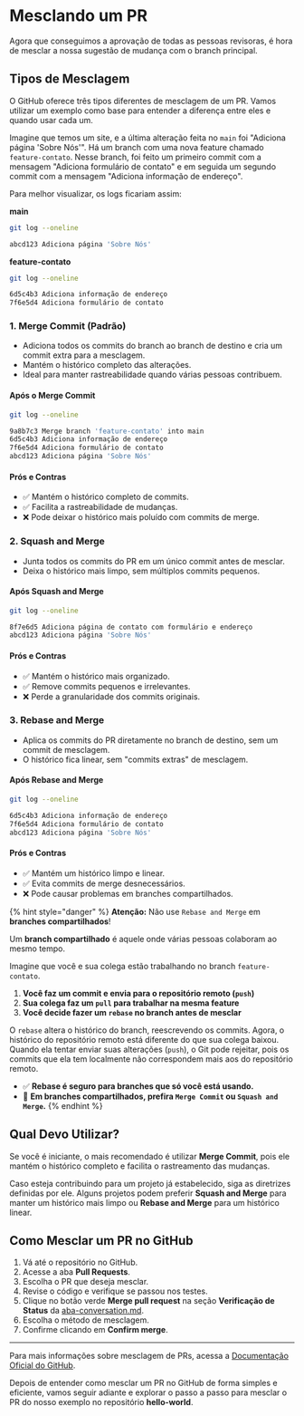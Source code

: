 # Mesclando um PR

Agora que conseguimos a aprovação de todas as pessoas revisoras, é hora de mesclar a nossa sugestão de mudança com o branch principal.

## Tipos de Mesclagem

O GitHub oferece três tipos diferentes de mesclagem de um PR. Vamos utilizar um exemplo como base para entender a diferença entre eles e quando usar cada um.

Imagine que temos um site, e a última alteração feita no `main` foi "Adiciona página 'Sobre Nós'". Há um branch com uma nova feature chamado `feature-contato`. Nesse branch, foi feito um primeiro commit com a mensagem "Adiciona formulário de contato" e em seguida um segundo commit com a mensagem "Adiciona informação de endereço".

Para melhor visualizar, os logs ficariam assim:

**main**

```bash
git log --oneline
```

```bash
abcd123 Adiciona página 'Sobre Nós'
```

**feature-contato**

```bash
git log --oneline
```

```bash
6d5c4b3 Adiciona informação de endereço
7f6e5d4 Adiciona formulário de contato
```

### 1. Merge Commit (Padrão)

* Adiciona todos os commits do branch ao branch de destino e cria um commit extra para a mesclagem.
* Mantém o histórico completo das alterações.
* Ideal para manter rastreabilidade quando várias pessoas contribuem.

#### Após o Merge Commit

```bash
git log --oneline
```

```bash
9a8b7c3 Merge branch 'feature-contato' into main
6d5c4b3 Adiciona informação de endereço
7f6e5d4 Adiciona formulário de contato
abcd123 Adiciona página 'Sobre Nós'
```

#### Prós e Contras

* ✅ Mantém o histórico completo de commits.
* ✅ Facilita a rastreabilidade de mudanças.
* ❌ Pode deixar o histórico mais poluído com commits de merge.

### 2. Squash and Merge

* Junta todos os commits do PR em um único commit antes de mesclar.
* Deixa o histórico mais limpo, sem múltiplos commits pequenos.

#### Após Squash and Merge

```bash
git log --oneline
```

```bash
8f7e6d5 Adiciona página de contato com formulário e endereço
abcd123 Adiciona página 'Sobre Nós'
```

#### Prós e Contras

* ✅ Mantém o histórico mais organizado.
* ✅ Remove commits pequenos e irrelevantes.
* ❌ Perde a granularidade dos commits originais.

### 3. Rebase and Merge

* Aplica os commits do PR diretamente no branch de destino, sem um commit de mesclagem.
* O histórico fica linear, sem "commits extras" de mesclagem.

#### Após Rebase and Merge

```bash
git log --oneline
```

```bash
6d5c4b3 Adiciona informação de endereço
7f6e5d4 Adiciona formulário de contato
abcd123 Adiciona página 'Sobre Nós'
```

#### Prós e Contras

* ✅ Mantém um histórico limpo e linear.
* ✅ Evita commits de merge desnecessários.
* ❌ Pode causar problemas em branches compartilhados.

{% hint style="danger" %}
**Atenção:** Não use `Rebase and Merge` em **branches compartilhados**!

Um **branch compartilhado** é aquele onde várias pessoas colaboram ao mesmo tempo.&#x20;

Imagine que você e sua colega estão trabalhando no branch `feature-contato`.

1. **Você faz um commit e envia para o repositório remoto (`push`)**
2. **Sua colega faz um `pull` para trabalhar na mesma feature**
3. **Você decide fazer um `rebase` no branch antes de mesclar**

O `rebase` altera o histórico do branch, reescrevendo os commits. Agora, o histórico do repositório remoto está diferente do que sua colega baixou. Quando ela tentar enviar suas alterações (`push`), o Git pode rejeitar, pois os commits que ela tem localmente não correspondem mais aos do repositório remoto.

* ✅ **Rebase é seguro para branches que só você está usando.**
* 🚨 **Em branches compartilhados, prefira `Merge Commit` ou `Squash and Merge`.**
{% endhint %}

## Qual Devo Utilizar?

Se você é iniciante, o mais recomendado é utilizar **Merge Commit**, pois ele mantém o histórico completo e facilita o rastreamento das mudanças.

Caso esteja contribuindo para um projeto já estabelecido, siga as diretrizes definidas por ele. Alguns projetos podem preferir **Squash and Merge** para manter um histórico mais limpo ou **Rebase and Merge** para um histórico linear.

## Como Mesclar um PR no GitHub

1. Vá até o repositório no GitHub.
2. Acesse a aba **Pull Requests**.
3. Escolha o PR que deseja mesclar.
4. Revise o código e verifique se passou nos testes.
5. Clique no botão verde **Merge pull request** na seção **Verificação de Status** da [aba-conversation.md](../pagina-do-pr/aba-conversation.md "mention").
6. Escolha o método de mesclagem.
7. Confirme clicando em **Confirm merge**.

***

Para mais informações sobre mesclagem de PRs, acessa a [Documentação Oficial do GitHub](https://docs.github.com/pt/pull-requests/collaborating-with-pull-requests/incorporating-changes-from-a-pull-request/merging-a-pull-request).

Depois de entender como mesclar um PR no GitHub de forma simples e eficiente, vamos seguir adiante e explorar o passo a passo para mesclar o PR do nosso exemplo no repositório **hello-world**.
